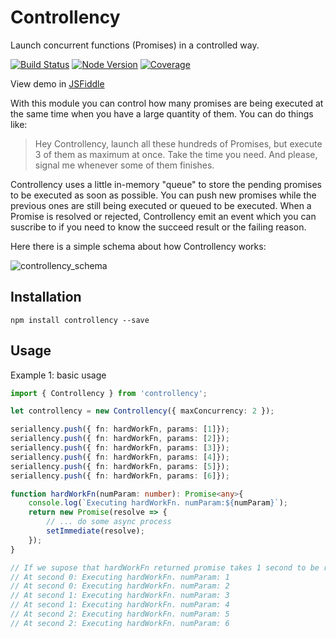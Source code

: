 # Controllency
Launch concurrent functions (Promises) in a controlled way.

[![Build Status](https://travis-ci.org/davloperez/controllency.svg?branch=master)](https://travis-ci.org/davloperez/controllency)
[![Node Version](https://img.shields.io/badge/node-v6.10.0-blue.svg?style=flat)](https://nodejs.org/en/blog/release/v6.10.0/)
[![Coverage](https://img.shields.io/badge/coverage-100%25-green.svg?style=flat)](https://nodejs.org/en/blog/release/v6.10.0/)

View demo in [JSFiddle](https://jsfiddle.net/yzxre6fu/1/)

With this module you can control how many promises are being executed at the same time when you have a large quantity of them. You can do things like:
> Hey Controllency, launch all these hundreds of Promises, but execute 3 of them as maximum at once. Take the time you need. And please, signal me whenever some of them finishes.

Controllency uses a little in-memory "queue" to store the pending promises to be executed as soon as possible. You can push new promises while the previous ones are still being executed or queued to be executed. When a Promise is resolved or rejected, Controllency emit an event which you can suscribe to if you need to know the succeed result or the failing reason.

Here there is a simple schema about how Controllency works:

![controllency_schema](https://user-images.githubusercontent.com/1970817/29745407-f866efe2-8ab9-11e7-9e73-8ced94bee93a.jpg)


## Installation
```
npm install controllency --save
```
## Usage
Example 1: basic usage
```typescript
import { Controllency } from 'controllency';

let controllency = new Controllency({ maxConcurrency: 2 });

seriallency.push({ fn: hardWorkFn, params: [1]});
seriallency.push({ fn: hardWorkFn, params: [2]});
seriallency.push({ fn: hardWorkFn, params: [3]});
seriallency.push({ fn: hardWorkFn, params: [4]});
seriallency.push({ fn: hardWorkFn, params: [5]});
seriallency.push({ fn: hardWorkFn, params: [6]});

function hardWorkFn(numParam: number): Promise<any>{
    console.log(`Executing hardWorkFn. numParam:${numParam}`);
    return new Promise(resolve => {
        // ... do some async process
        setImmediate(resolve);
    });
}

// If we supose that hardWorkFn returned promise takes 1 second to be resolved, output is:
// At second 0: Executing hardWorkFn. numParam: 1
// At second 0: Executing hardWorkFn. numParam: 2
// At second 1: Executing hardWorkFn. numParam: 3
// At second 1: Executing hardWorkFn. numParam: 4
// At second 2: Executing hardWorkFn. numParam: 5
// At second 2: Executing hardWorkFn. numParam: 6
```